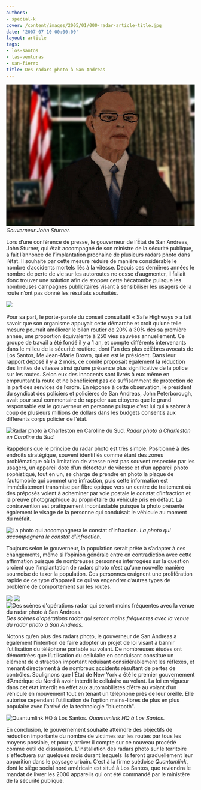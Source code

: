 ```yaml
---
authors:
- special-k
cover: /content/images/2005/01/000-radar-article-title.jpg
date: '2007-07-10 00:00:00'
layout: article
tags:
- los-santos
- las-venturas
- san-fierro
title: Des radars photo à San Andreas
---
```



![Gouverneur John Sturner.](/content/images/2005/01/00-EQ-sa-governor.jpg)
_Gouverneur John Sturner._

Lors d’une conférence de presse, le gouverneur de l'État de San Andreas, John Sturner, qui était accompagné de son ministre de la sécurité publique, a fait l’annonce de l’implantation prochaine de plusieurs radars photo dans l’état. Il souhaite par cette mesure réduire de manière considérable le nombre d’accidents mortels liés à la vitesse. Depuis ces dernières années le nombre de perte de vie sur les autoroutes ne cesse d’augmenter, il fallait donc trouver une solution afin de stopper cette hécatombe puisque les nombreuses campagnes publicitaires visant à sensibiliser les usagers de la route n’ont pas donné les résultats souhaités.

![](/content/images/2005/01/000-radar-safehgwylogo.jpg)

Pour sa part, le porte-parole du conseil consultatif « Safe Highways&nbsp;» a fait savoir que son organisme appuyait cette démarche et croit qu’une telle mesure pourrait améliorer le bilan routier de 20% à 30% dès sa première année, une proportion équivalente à 250 vies sauvées annuellement. Ce groupe de travail a été fondé il y a 1 an, et compte différents intervenants dans le milieu de la sécurité routière, dont l’un des plus célèbres avocats de Los Santos, Me Jean-Marie Brown, qui en est le président. Dans leur rapport déposé il y a 2 mois, ce comité proposait également la réduction des limites de vitesse ainsi qu’une présence plus significative de la police sur les routes. Selon eux des innocents sont livrés à eux même en empruntant la route et ne bénéficient pas de suffisamment de protection de la part des services de l’ordre. En réponse à cette observation, le président du syndicat des policiers et policières de San Andreas, John Peterborough, avait pour seul commentaire de rappeler aux citoyens que le grand responsable est le gouverneur en personne puisque c’est lui qui a sabrer à coup de plusieurs millions de dollars dans les budgets consentis aux différents corps policier de l’état.

![Radar photo à Charleston en Caroline du Sud.](/content/images/2005/01/000-radar-exemple.jpg)
_Radar photo à Charleston en Caroline du Sud._

Rappelons que le principe du radar photo est très simple. Positionné à des endroits stratégique, souvent identifiés comme étant des zones problématique où la limitation de vitesse n’est pas souvent respectée par les usagers, un appareil doté d’un détecteur de vitesse et d’un appareil photo sophistiqué, tout en un, se charge de prendre en photo la plaque de l’automobile qui commet une infraction, puis cette information est immédiatement transmise par fibre optique vers un centre de traitement où des préposés voient à acheminer par voie postale le constat d’infraction et la preuve photographique au propriétaire du véhicule pris en défaut. La contravention est pratiquement incontestable puisque la photo présente également le visage de la personne qui conduisait le véhicule au moment du méfait.

![La photo qui accompagnera le constat d'infraction.](/content/images/2005/01/000-radar-ticket.jpg)
_La photo qui accompagnera le constat d'infraction._

Toujours selon le gouverneur, la population serait prête à s’adapter à ces changements, même si l’opinion générale entre en contradiction avec cette affirmation puisque de nombreuses personnes interrogées sur la question croient que l’implantation de radars photo n’est qu’une nouvelle manière sournoise de taxer la population. Ces personnes craignent une prolifération rapide de ce type d’appareil ce qui va engendrer d’autres types de problème de comportement sur les routes.

![](/content/images/2005/01/000-radar-cop-01.jpg)
![](/content/images/2005/01/000-radar-cop-03.jpg)
![Des scènes d'opérations radar qui seront moins fréquentes avec la venue du radar photo à San Andreas.](/content/images/2005/01/000-radar-cop-02.jpg)
_Des scènes d'opérations radar qui seront moins fréquentes avec la venue du radar photo à San Andreas._[](/content/images/2005/01/000-radar-drivecell.jpg)

Notons qu’en plus des radars photo, le gouverneur de San Andreas a également l’intention de faire adopter un projet de loi visant à bannir l’utilisation du téléphone portable au volant. De nombreuses études ont démontrées que l’utilisation du cellulaire en conduisant constitue un élément de distraction important réduisant considérablement les réflexes, et menant directement à de nombreux accidents résultant de pertes de contrôles. Soulignons que l’État de New York a été le premier gouvernement d’Amérique du Nord à avoir interdit le cellulaire au volant. La loi en vigueur dans cet état interdit en effet aux automobilistes d’être au volant d’un véhicule en mouvement tout en tenant un téléphone près de leur oreille. Elle autorise cependant l’utilisation de l’option mains-libres de plus en plus populaire avec l’arrivé de la technologie&nbsp;"bluetooth".

![Quantumlink HQ à Los Santos.](/content/images/2005/01/000-radar-quantumlink.jpg)
_Quantumlink HQ à Los Santos._

En conclusion, le gouvernement souhaite atteindre des objectifs de réduction importante du nombre de victimes sur les routes par tous les moyens possible, et pour y arriver il compte sur ce nouveau procédé comme outil de dissuasion. L’installation des radars photo sur le territoire s'effectuera sur quelques mois durant lesquels ils feront graduellement leur apparition dans le paysage urbain. C’est à la firme suédoise _Quantumlink_, dont le siège social nord américain est situé à Los Santos, que reviendra le mandat de livrer les 2000 appareils qui ont été commandé par le ministère de la sécurité publique.